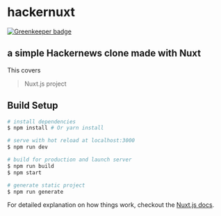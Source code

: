 # hackernuxt

[![Greenkeeper badge](https://badges.greenkeeper.io/spences10/hacker-nuxt.svg)](https://greenkeeper.io/)

## a simple Hackernews clone made with Nuxt

This covers

> Nuxt.js project

## Build Setup

``` bash
# install dependencies
$ npm install # Or yarn install

# serve with hot reload at localhost:3000
$ npm run dev

# build for production and launch server
$ npm run build
$ npm start

# generate static project
$ npm run generate
```

For detailed explanation on how things work, checkout the [Nuxt.js docs](https://github.com/nuxt/nuxt.js).
